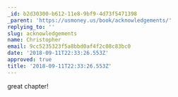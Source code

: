 ```yaml
---
_id: b2d30300-b612-11e8-9bf9-4d73f5471398
_parent: 'https://usmoney.us/book/acknowledgements/'
replying_to: ''
slug: acknowledgements
name: Christopher
email: 9cc5235323f5a8bbd0af4f2c08c83bc0
date: '2018-09-11T22:33:26.553Z'
approved: true
title: '2018-09-11T22:33:26.553Z'
---
```

great chapter!

